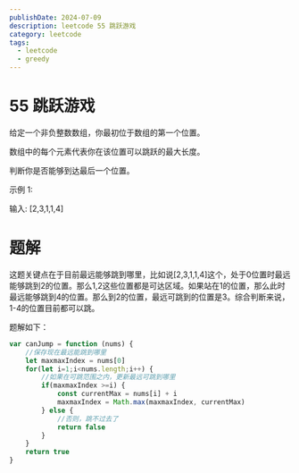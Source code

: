 ```yaml
---
publishDate: 2024-07-09
description: leetcode 55 跳跃游戏
category: leetcode
tags:
  - leetcode
  - greedy
---
```


# 55 跳跃游戏

给定一个非负整数数组，你最初位于数组的第一个位置。

数组中的每个元素代表你在该位置可以跳跃的最大长度。

判断你是否能够到达最后一个位置。

示例  1:

输入: [2,3,1,1,4]

# 题解

这题关键点在于目前最远能够跳到哪里，比如说[2,3,1,1,4]这个，处于0位置时最远能够跳到2的位置。那么1,2这些位置都是可达区域。如果站在1的位置，那么此时最远能够跳到4的位置。那么到2的位置，最远可跳到的位置是3。综合判断来说，1-4的位置目前都可以跳。

题解如下：

```javascript
var canJump = function (nums) {
    //保存现在最远能跳到哪里
    let maxmaxIndex = nums[0]
    for(let i=1;i<nums.length;i++) {
        //如果在可跳范围之内，更新最远可跳到哪里
        if(maxmaxIndex >=i) {
            const currentMax = nums[i] + i
            maxmaxIndex = Math.max(maxmaxIndex, currentMax)
        } else {
            //否则，跳不过去了
            return false
        }
    }
    return true
}
```

